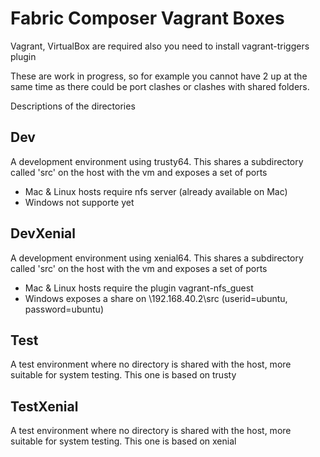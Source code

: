 # Fabric Composer Vagrant Boxes
Vagrant, VirtualBox are required
also you need to install vagrant-triggers plugin

These are work in progress, so for example you cannot have 2 up at the
same time as there could be port clashes or clashes with shared folders.

Descriptions of the directories

## Dev
A development environment using trusty64. This shares a subdirectory called 'src' on
the host with the vm and exposes a set of ports
- Mac & Linux hosts require nfs server (already available on Mac)
- Windows not supporte yet

## DevXenial
A development environment using xenial64. This shares a subdirectory called 'src' on
the host with the vm and exposes a set of ports
- Mac & Linux hosts require the plugin vagrant-nfs_guest
- Windows exposes a share on \\192.168.40.2\src (userid=ubuntu, password=ubuntu)

## Test
A test environment where no directory is shared with the host, more suitable for system testing. This one is based on trusty

## TestXenial
A test environment where no directory is shared with the host, more suitable for system testing. This one is based on xenial
